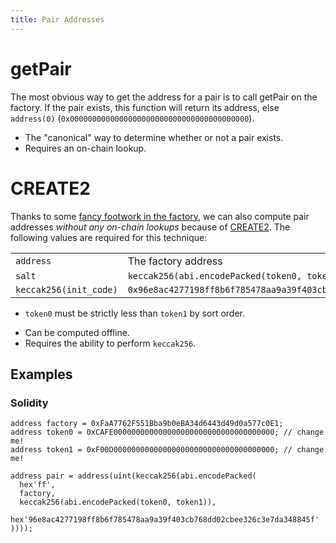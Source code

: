 ```yaml
---
title: Pair Addresses
---
```


# getPair

The most obvious way to get the address for a pair is to call <Link to='/docs/v2/smart-contracts/factory/#getpair'>getPair</Link> on the factory. If the pair exists, this function will return its address, else `address(0)` (`0x0000000000000000000000000000000000000000`).

- The "canonical" way to determine whether or not a pair exists.
- Requires an on-chain lookup.

# CREATE2

Thanks to some [fancy footwork in the factory](https://github.com/Uniswap/uniswap-v2-core/blob/master/contracts/UniswapV2Factory.sol#L32), we can also compute pair addresses _without any on-chain lookups_ because of [CREATE2](https://eips.ethereum.org/EIPS/eip-1014). The following values are required for this technique:

|                        |                                                                                 |
| :--------------------- | :------------------------------------------------------------------------------ |
| `address`              | The <Link to='/docs/v2/smart-contracts/factory/#address'>factory address</Link> |
| `salt`                 | `keccak256(abi.encodePacked(token0, token1))`                                   |
| `keccak256(init_code)` | `0x96e8ac4277198ff8b6f785478aa9a39f403cb768dd02cbee326c3e7da348845f`            |

- `token0` must be strictly less than `token1` by sort order.

* Can be computed offline.
* Requires the ability to perform `keccak256`.

## Examples

### Solidity

```solidity
address factory = 0xFaA7762F551Bba9b0eBA34d6443d49d0a577c0E1;
address token0 = 0xCAFE000000000000000000000000000000000000; // change me!
address token1 = 0xF00D000000000000000000000000000000000000; // change me!

address pair = address(uint(keccak256(abi.encodePacked(
  hex'ff',
  factory,
  keccak256(abi.encodePacked(token0, token1)),
  hex'96e8ac4277198ff8b6f785478aa9a39f403cb768dd02cbee326c3e7da348845f'
))));
```
